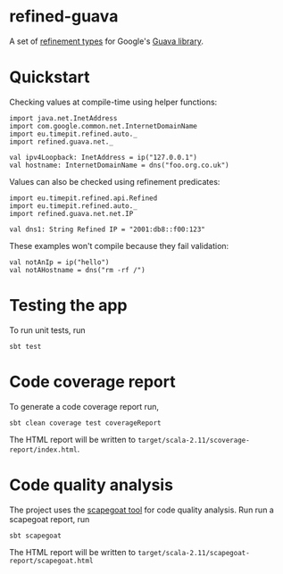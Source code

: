 # refined-guava

A set of [refinement types](https://github.com/fthomas/refined) for Google's [Guava library](https://github.com/google/guava).



# Quickstart

Checking values at compile-time using helper functions:

```tut
import java.net.InetAddress
import com.google.common.net.InternetDomainName
import eu.timepit.refined.auto._
import refined.guava.net._

val ipv4Loopback: InetAddress = ip("127.0.0.1")
val hostname: InternetDomainName = dns("foo.org.co.uk")
```

Values can also be checked using refinement predicates:

```tut
import eu.timepit.refined.api.Refined
import eu.timepit.refined.auto._
import refined.guava.net.net.IP

val dns1: String Refined IP = "2001:db8::f00:123"
```

These examples won't compile because they fail validation:

```tut:fail
val notAnIp = ip("hello")
val notAHostname = dns("rm -rf /")
```


# Testing the app

To run unit tests, run

    sbt test


# Code coverage report

To generate a code coverage report run,

    sbt clean coverage test coverageReport

The HTML report will be written to `target/scala-2.11/scoverage-report/index.html`.



# Code quality analysis

The project uses the [scapegoat tool](https://github.com/sksamuel/scapegoat) for code quality analysis.
Run run a scapegoat report, run

    sbt scapegoat

The HTML report will be written to `target/scala-2.11/scapegoat-report/scapegoat.html`

